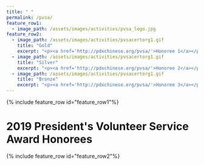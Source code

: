 ```yaml
---
title: " "
permalink: /pvsa/
feature_row1:
  - image_path: /assets/images/activities/pvsa_logo.jpg
feature_row2:
  - image_path: /assets/images/activities/pvsacertorg1.gif
    title: "Gold"
    excerpt: "<p><a href='http://pdxchinese.org/pvsa/'>Honoree 1</a></p>"
  - image_path: /assets/images/activities/pvsacertorg1.gif
    title: "Silver"
    excerpt: "<p><a href='http://pdxchinese.org/pvsa/'>Honoree 2</a></p>"
  - image_path: /assets/images/activities/pvsacertorg1.gif
    title: "Bronze"
    excerpt: "<p><a href='http://pdxchinese.org/pvsa/'>Honoree 3</a></p>"
---
```


{% include feature_row id="feature_row1"%}

# 2019 President's Volunteer Service Award Honorees

{% include feature_row id="feature_row2"%}
